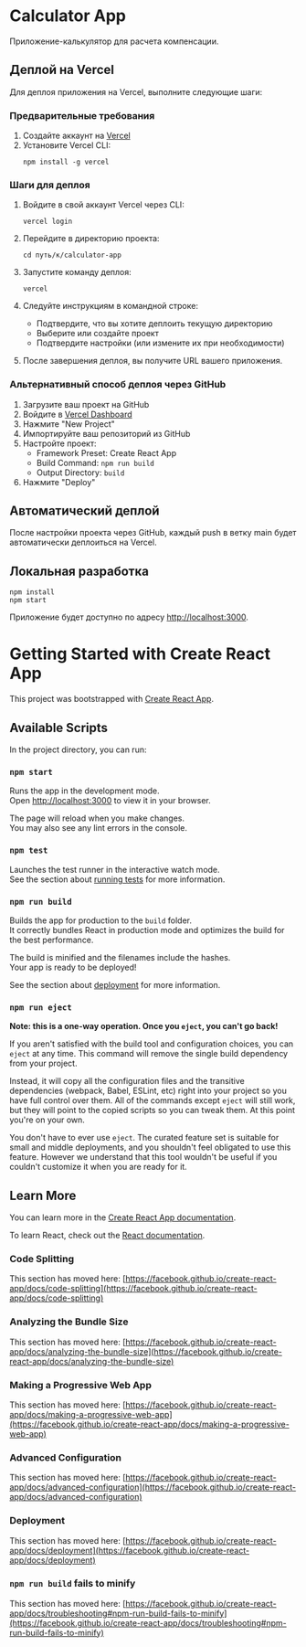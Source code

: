 # Calculator App

Приложение-калькулятор для расчета компенсации.

## Деплой на Vercel

Для деплоя приложения на Vercel, выполните следующие шаги:

### Предварительные требования

1. Создайте аккаунт на [Vercel](https://vercel.com/signup)
2. Установите Vercel CLI:
   ```
   npm install -g vercel
   ```

### Шаги для деплоя

1. Войдите в свой аккаунт Vercel через CLI:
   ```
   vercel login
   ```

2. Перейдите в директорию проекта:
   ```
   cd путь/к/calculator-app
   ```

3. Запустите команду деплоя:
   ```
   vercel
   ```

4. Следуйте инструкциям в командной строке:
   - Подтвердите, что вы хотите деплоить текущую директорию
   - Выберите или создайте проект
   - Подтвердите настройки (или измените их при необходимости)

5. После завершения деплоя, вы получите URL вашего приложения.

### Альтернативный способ деплоя через GitHub

1. Загрузите ваш проект на GitHub
2. Войдите в [Vercel Dashboard](https://vercel.com/dashboard)
3. Нажмите "New Project"
4. Импортируйте ваш репозиторий из GitHub
5. Настройте проект:
   - Framework Preset: Create React App
   - Build Command: `npm run build`
   - Output Directory: `build`
6. Нажмите "Deploy"

## Автоматический деплой

После настройки проекта через GitHub, каждый push в ветку main будет автоматически деплоиться на Vercel.

## Локальная разработка

```
npm install
npm start
```

Приложение будет доступно по адресу [http://localhost:3000](http://localhost:3000).

# Getting Started with Create React App

This project was bootstrapped with [Create React App](https://github.com/facebook/create-react-app).

## Available Scripts

In the project directory, you can run:

### `npm start`

Runs the app in the development mode.\
Open [http://localhost:3000](http://localhost:3000) to view it in your browser.

The page will reload when you make changes.\
You may also see any lint errors in the console.

### `npm test`

Launches the test runner in the interactive watch mode.\
See the section about [running tests](https://facebook.github.io/create-react-app/docs/running-tests) for more information.

### `npm run build`

Builds the app for production to the `build` folder.\
It correctly bundles React in production mode and optimizes the build for the best performance.

The build is minified and the filenames include the hashes.\
Your app is ready to be deployed!

See the section about [deployment](https://facebook.github.io/create-react-app/docs/deployment) for more information.

### `npm run eject`

**Note: this is a one-way operation. Once you `eject`, you can't go back!**

If you aren't satisfied with the build tool and configuration choices, you can `eject` at any time. This command will remove the single build dependency from your project.

Instead, it will copy all the configuration files and the transitive dependencies (webpack, Babel, ESLint, etc) right into your project so you have full control over them. All of the commands except `eject` will still work, but they will point to the copied scripts so you can tweak them. At this point you're on your own.

You don't have to ever use `eject`. The curated feature set is suitable for small and middle deployments, and you shouldn't feel obligated to use this feature. However we understand that this tool wouldn't be useful if you couldn't customize it when you are ready for it.

## Learn More

You can learn more in the [Create React App documentation](https://facebook.github.io/create-react-app/docs/getting-started).

To learn React, check out the [React documentation](https://reactjs.org/).

### Code Splitting

This section has moved here: [https://facebook.github.io/create-react-app/docs/code-splitting](https://facebook.github.io/create-react-app/docs/code-splitting)

### Analyzing the Bundle Size

This section has moved here: [https://facebook.github.io/create-react-app/docs/analyzing-the-bundle-size](https://facebook.github.io/create-react-app/docs/analyzing-the-bundle-size)

### Making a Progressive Web App

This section has moved here: [https://facebook.github.io/create-react-app/docs/making-a-progressive-web-app](https://facebook.github.io/create-react-app/docs/making-a-progressive-web-app)

### Advanced Configuration

This section has moved here: [https://facebook.github.io/create-react-app/docs/advanced-configuration](https://facebook.github.io/create-react-app/docs/advanced-configuration)

### Deployment

This section has moved here: [https://facebook.github.io/create-react-app/docs/deployment](https://facebook.github.io/create-react-app/docs/deployment)

### `npm run build` fails to minify

This section has moved here: [https://facebook.github.io/create-react-app/docs/troubleshooting#npm-run-build-fails-to-minify](https://facebook.github.io/create-react-app/docs/troubleshooting#npm-run-build-fails-to-minify)
